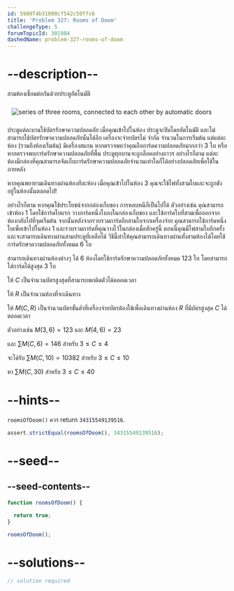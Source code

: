```yaml
---
id: 5900f4b31000cf542c50ffc6
title: 'Problem 327: Rooms of Doom'
challengeType: 5
forumTopicId: 301984
dashedName: problem-327-rooms-of-doom
---
```


# --description--

สามห้องเชื่อมต่อกันด้วยประตูอัตโนมัติ

<img class="img-responsive center-block" alt="series of three rooms, connected to each other by automatic doors" src="https://cdn.freecodecamp.org/curriculum/project-euler/rooms-of-doom.gif" style="background-color: white; padding: 10px;">

ประตูแต่ละบานใช้บัตรรักษาความปลอดภัย เมื่อคุณเข้าไปในห้อง ประตูจะปิดโดยอัตโนมัติ และไม่สามารถใช้บัตรรักษาความปลอดภัยนั้นได้อีก เครื่องจะจ่ายบัตรไม่ จำกัด จำนวนในการเริ่มต้น แต่แต่ละห้อง (รวมถึงห้องเริ่มต้น) มีเครื่องสแกน หากตรวจพบว่าคุณถือการ์ดความปลอดภัยมากกว่า 3 ใบ หรือหากตรวจพบการ์ดรักษาความปลอดภัยที่พื้น ประตูทุกบานจะถูกล็อคอย่างถาวร อย่างไรก็ตาม แต่ละห้องมีกล่องที่คุณสามารถจัดเก็บการ์ดรักษาความปลอดภัยจำนวนเท่าใดก็ได้อย่างปลอดภัยเพื่อใช้ในภายหลัง

หากคุณพยายามเดินทางผ่านห้องทีละห้อง เมื่อคุณเข้าไปในห้อง 3 คุณจะใช้ไพ่ทั้งสามใบและจะถูกขังอยู่ในห้องนั้นตลอดไป!

อย่างไรก็ตาม หากคุณใช้ประโยชน์จากกล่องเก็บของ การหลบหนีก็เป็นไปได้ ตัวอย่างเช่น คุณสามารถเข้าห้อง 1 โดยใช้การ์ดใบแรก วางการ์ดหนึ่งใบลงในกล่องเก็บของ และใช้การ์ดใบที่สามเพื่อออกจากห้องกลับไปที่จุดเริ่มต้น จากนั้นหลังจากรวบรวมการ์ดอีกสามใบจากเครื่องจ่าย คุณสามารถใช้การ์ดหนึ่งใบเพื่อเข้าไปในห้อง 1 และรวบรวมการ์ดที่คุณวางไว้ในกล่องเมื่อสักครู่นี้ ตอนนี้คุณมีไพ่สามใบอีกครั้งและจะสามารถเดินทางผ่านสามประตูที่เหลือได้ วิธีนี้ทำให้คุณสามารถเดินทางผ่านทั้งสามห้องได้โดยใช้การ์ดรักษาความปลอดภัยทั้งหมด 6 ใบ

สามารถเดินทางผ่านห้องต่างๆ ได้ 6 ห้องโดยใช้การ์ดรักษาความปลอดภัยทั้งหมด 123 ใบ โดยสามารถใส่การ์ดได้สูงสุด 3 ใบ

ให้ $C$ เป็นจำนวนบัตรสูงสุดที่สามารถพกติดตัวได้ตลอดเวลา

ให้ $R$ เป็นจำนวนห้องที่จะเดินทาง

ให้ $M(C, R)$ เป็นจำนวนบัตรขั้นต่ำที่เครื่องจ่ายบัตรต้องใช้เพื่อเดินทางผ่านห้อง $R$ ที่มีบัตรสูงสุด $C$ ได้ตลอดเวลา

ตัวอย่างเช่น $M(3, 6) = 123$ และ $M(4, 6) = 23$

และ $\sum M(C, 6) = 146$ สำหรับ $3 ≤ C ≤ 4$

จะได้รับ $\sum M(C, 10) = 10382$ สำหรับ $3 ≤ C ≤ 10$

หา $\sum M(C, 30)$ สำหรับ $3 ≤ C ≤ 40$

# --hints--

`roomsOfDoom()` ควร return `34315549139516`.

```js
assert.strictEqual(roomsOfDoom(), 34315549139516);
```

# --seed--

## --seed-contents--

```js
function roomsOfDoom() {

  return true;
}

roomsOfDoom();
```

# --solutions--

```js
// solution required
```
